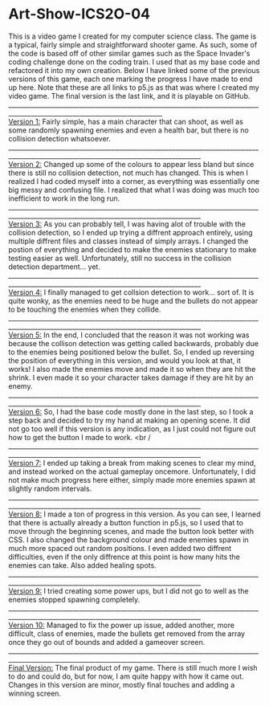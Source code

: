 # Art-Show-ICS2O-04
This is a video game I created for my computer science class. The game is a typical, fairly simple and straightforward shooter game. As such, some of the code is based off of other similar games such as the Space Invader's coding challenge done on the coding train. I used that as my base code and refactored it into my own creation. Below I have linked some of the previous versions of this game, each one marking the progress I have made to end up here. Note that these are all links to p5.js as that was where I created my video game. The final version is the last link, and it is playable on GitHub. <br />
______________________________________________________________________________________________________________________________ <br />
[Version 1:](https://editor.p5js.org/vbala3/sketches/MAaq9-ucX) Fairly simple, has a main character that can shoot, as well as some randomly spawning enemies and even a health bar, but there is no collision detection whatsoever. <br />
__________________________________________________________________________________________________________________________________________ <br />
[Version 2:](https://editor.p5js.org/vbala3/sketches/9WUVEYQWr) Changed up some of the colours to appear less bland but since there is still no collision detection, not much has changed. This is when I realized I had coded myself into a corner, as everything was essentially one big messy and confusing file. I realized that what I was doing was much too inefficient to work in the long run. <br />
__________________________________________________________________________________________________________________________________________ <br />
[Version 3:](https://editor.p5js.org/vbala3/sketches/m6SIpJ7Dp) As you can probably tell, I was having alot of trouble with the collision detection, so I ended up trying a diffrent approach entirely, using multiple diffrent files and classes instead of simply arrays. I changed the postion of everything and decided to make the enemies stationary to make testing easier as well. Unfortunately, still no success in the collision detection department... yet. <br />
__________________________________________________________________________________________________________________________________________ <br />
[Version 4:](https://editor.p5js.org/vbala3/sketches/oMZtio91y) I finally managed to get collsion detection to work... sort of. It is quite wonky, as the enemies need to be huge and the bullets do not appear to be touching the enemies when they collide. <br />
__________________________________________________________________________________________________________________________________________ <br />
[Version 5:](https://editor.p5js.org/vbala3/sketches/1_kFt0Iu1) In the end, I concluded that the reason it was not working was because the collison detection was getting called backwards, probably due to the enemies being positioned below the bullet. So, I ended up reversing the position of everything in this version, and would you look at that, it works! I also made the enemies move and made it so when they are hit the shrink. I even made it so your character takes damage if they are hit by an enemy. <br />
__________________________________________________________________________________________________________________________________________ <br />
[Version 6:](https://editor.p5js.org/vbala3/sketches/RwvhMe8k7) So, I had the base code mostly done in the last step, so I took a step back and decided to try my hand at making an opening scene. It did not go too well if this version is any indication, as I just could not figure out how to get the button I made to work. <br /
__________________________________________________________________________________________________________________________________________ <br />
[Version 7:](https://editor.p5js.org/vbala3/sketches/P6-1hbc0M) I ended up taking a break from making scenes to clear my mind, and instead worked on the actual gameplay oncemore. Unfortunately, I did not make much progress here either, simply made more enemies spawn at slightly random intervals. <br />
__________________________________________________________________________________________________________________________________________ <br />
[Version 8:](https://editor.p5js.org/vbala3/sketches/eSjSWUN0Y) I made a ton of progress in this version. As you can see, I learned that there is actually already a button function in p5.js, so I used that to move through the beginning scenes, and made the button look better with CSS. I also changed the background colour and made enemies spawn in much more spaced out random positions. I even added two diffrent difficulties, even if the only diffrence at this point is how many hits the enemies can take. Also added healing spots. <br />
__________________________________________________________________________________________________________________________________________ <br />
[Version 9:](https://editor.p5js.org/vbala3/sketches/W7u3jSfq_) I tried creating some power ups, but I did not go to well as the enemies stopped spawning completely. <br />
__________________________________________________________________________________________________________________________________________ <br />
[Version 10:](https://editor.p5js.org/vbala3/sketches/WwnWBuNVr) Managed to fix the power up issue, added another, more difficult, class of enemies, made the bullets get removed from the array once they go out of bounds and added a gameover screen. <br />
__________________________________________________________________________________________________________________________________________ <br />
[Final Version:](https://vbala3.github.io/Art-Show-ICS2O-04/) The final product of my game. There is still much more I wish to do and could do, but for now, I am quite happy with how it came out. Changes in this version are minor, mostly final touches and adding a winning screen. <br />
